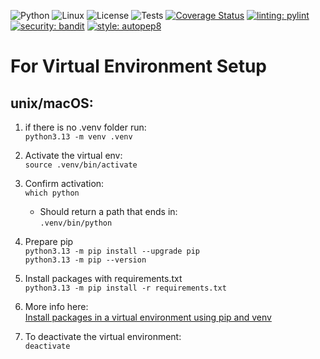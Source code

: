 ![Python](https://img.shields.io/badge/Python-3776AB?style=for-the-badge&logo=python&logoColor=white)
![Linux](https://img.shields.io/badge/Linux-FCC624?style=for-the-badge&logo=linux&logoColor=black)
![License](https://img.shields.io/github/license/NCSU-CSC-510-F2024/HW1.svg)
![Tests](https://github.com/NCSU-CSC-510-F2024/HW1/actions/workflows/python-app.yml/badge.svg?event=push)
[![Coverage Status](https://coveralls.io/repos/github/NCSU-CSC-510-F2024/Homework/badge.svg?branch=main)](https://coveralls.io/github/NCSU-CSC-510-F2024/Homework?branch=main)
[![linting: pylint](https://github.com/NCSU-CSC-510-F2024/Homework/actions/workflows/pylint.yml/badge.svg)](https://github.com/NCSU-CSC-510-F2024/Homework/actions/workflows/pylint.yml)
[![security: bandit](https://github.com/NCSU-CSC-510-F2024/Homework/actions/workflows/bandit.yml/badge.svg)](https://github.com/NCSU-CSC-510-F2024/Homework/actions/workflows/bandit.yml)
[![style: autopep8](https://github.com/NCSU-CSC-510-F2024/Homework/actions/workflows/autopep8.yml/badge.svg)](https://github.com/NCSU-CSC-510-F2024/Homework/actions/workflows/autopep8.yml)

# For Virtual Environment Setup

## unix/macOS:

1. if there is no .venv folder run:\
   `python3.13 -m venv .venv`
2. Activate the virtual env:\
   `source .venv/bin/activate`
3. Confirm activation:\
   `which python`
    - Should return a path that ends in:\
      `.venv/bin/python`
4. Prepare pip\
   `python3.13 -m pip install --upgrade pip`\
   `python3.13 -m pip --version`
5. Install packages with requirements.txt\
   `python3.13 -m pip install -r requirements.txt`
6. More info here:\
   [Install packages in a virtual environment using pip and venv](https://packaging.python.org/en/latest/guides/installing-using-pip-and-virtual-environments/)

7. To deactivate the virtual environment:\
   `deactivate`
